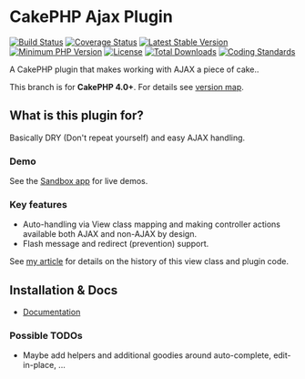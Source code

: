 # CakePHP Ajax Plugin
[![Build Status](https://api.travis-ci.org/dereuromark/cakephp-ajax.svg?branch=master)](https://travis-ci.org/dereuromark/cakephp-ajax)
[![Coverage Status](https://codecov.io/gh/dereuromark/cakephp-ajax/branch/master/graph/badge.svg)](https://codecov.io/gh/dereuromark/cakephp-ajax)
[![Latest Stable Version](https://poser.pugx.org/dereuromark/cakephp-ajax/v/stable.svg)](https://packagist.org/packages/dereuromark/cakephp-ajax)
[![Minimum PHP Version](https://img.shields.io/badge/php-%3E%3D%207.2-8892BF.svg)](https://php.net/)
[![License](https://poser.pugx.org/dereuromark/cakephp-ajax/license.svg)](https://packagist.org/packages/dereuromark/cakephp-ajax)
[![Total Downloads](https://poser.pugx.org/dereuromark/cakephp-ajax/d/total.svg)](https://packagist.org/packages/dereuromark/cakephp-ajax)
[![Coding Standards](https://img.shields.io/badge/cs-PSR--2--R-yellow.svg)](https://github.com/php-fig-rectified/fig-rectified-standards)

A CakePHP plugin that makes working with AJAX a piece of cake..

This branch is for **CakePHP 4.0+**. For details see [version map](https://github.com/dereuromark/cakephp-ajax/wiki#cakephp-version-map).

## What is this plugin for?
Basically DRY (Don't repeat yourself) and easy AJAX handling.

### Demo
See the [Sandbox app](https://sandbox.dereuromark.de/sandbox/ajax-examples) for live demos.

### Key features
- Auto-handling via View class mapping and making controller actions available both AJAX and non-AJAX by design.
- Flash message and redirect (prevention) support.

See [my article](https://www.dereuromark.de/2014/01/09/ajax-and-cakephp/) for details on the history of this view class and plugin code.

## Installation & Docs

- [Documentation](docs/README.md)

### Possible TODOs

* Maybe add helpers and additional goodies around auto-complete, edit-in-place, ...
